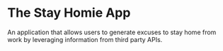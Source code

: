 # The Stay Homie App
An application that allows users to generate excuses to stay home from work by leveraging information from third party APIs.
